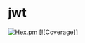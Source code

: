 # jwt

[![Hex.pm](https://img.shields.io/badge/hex-0.1.9-aa66cc.svg)](https://hex.pdmbuilds.proximetry.com/packages/jwt/0.1.9) [![Coverage]]
